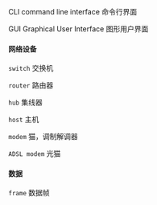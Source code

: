 CLI command line interface 命令行界面

GUI Graphical User Interface 图形用户界面



#### 网络设备

`switch` 交换机

`router` 路由器

`hub` 集线器

`host` 主机

`modem` 猫，调制解调器

`ADSL modem` 光猫



#### 数据

`frame` 数据帧
